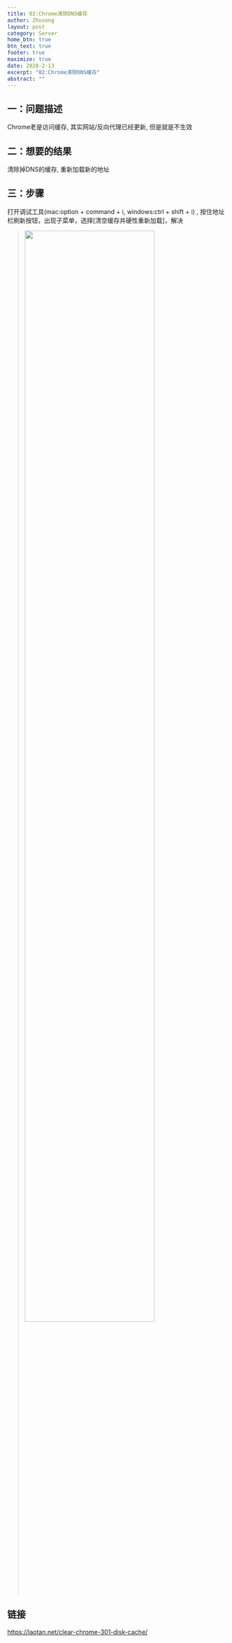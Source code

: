```yaml
---
title: 02:Chrome清除DNS缓存
author: Zhusong
layout: post
category: Server
home_btn: true
btn_text: true
footer: true
maximize: true
date: 2020-2-13
excerpt: "02:Chrome清除DNS缓存"
abstract: ""
---
```



## 一：问题描述

Chrome老是访问缓存, 其实网站/反向代理已经更新, 但是就是不生效

## 二：想要的结果

清除掉DNS的缓存, 重新加载新的地址

## 三：步骤
打开调试工具(mac:option + command + i, windows:ctrl + shift + i) , 按住地址栏刷新按钮，出现子菜单，选择[清空缓存并硬性重新加载]，解决
> <img src="{{site.url}}{{site.baseurl}}{{site.assets_path}}/img/server/img-chrome-clean-dns.png" width="80%">

## 链接
https://laotan.net/clear-chrome-301-disk-cache/